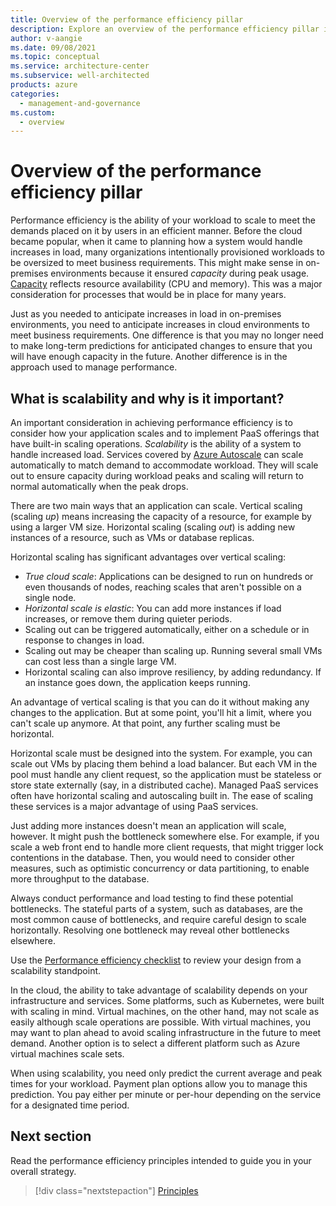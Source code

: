 ```yaml
---
title: Overview of the performance efficiency pillar
description: Explore an overview of the performance efficiency pillar in the Azure Well-Architected Framework. Learn about the importance of scalability.
author: v-aangie
ms.date: 09/08/2021
ms.topic: conceptual
ms.service: architecture-center
ms.subservice: well-architected
products: azure
categories:
  - management-and-governance   
ms.custom:
  - overview
---
```


# Overview of the performance efficiency pillar

Performance efficiency is the ability of your workload to scale to meet the demands placed on it by users in an efficient manner. Before the cloud became popular, when it came to planning how a system would handle increases in load, many organizations intentionally provisioned workloads to be oversized to meet business requirements. This might make sense in on-premises environments because it ensured *capacity* during peak usage. [Capacity](/azure/api-management/api-management-capacity#what-is-capacity) reflects resource availability (CPU and memory). This was a major consideration for processes that would be in place for many years.

Just as you needed to anticipate increases in load in on-premises environments, you need to anticipate increases in cloud environments to meet business requirements. One difference is that you may no longer need to make long-term predictions for anticipated changes to ensure that you will have enough capacity in the future. Another difference is in the approach used to manage performance.

## What is scalability and why is it important?

An important consideration in achieving performance efficiency is to consider how your application scales and to implement PaaS offerings that have built-in scaling operations. *Scalability* is the ability of a system to handle increased load. Services covered by [Azure Autoscale](https://azure.microsoft.com/features/autoscale/) can scale automatically to match demand to accommodate workload. They will scale out to ensure capacity during workload peaks and scaling will return to normal automatically when the peak drops.

There are two main ways that an application can scale. Vertical scaling (scaling *up*) means increasing the capacity of a resource, for example by using a larger VM size. Horizontal scaling (scaling *out*) is adding new instances of a resource, such as VMs or database replicas.

Horizontal scaling has significant advantages over vertical scaling:

- *True cloud scale*: Applications can be designed to run on hundreds or even thousands of nodes, reaching scales that aren't possible on a single node.
- *Horizontal scale is elastic*: You can add more instances if load increases, or remove them during quieter periods.
- Scaling out can be triggered automatically, either on a schedule or in response to changes in load.
- Scaling out may be cheaper than scaling up. Running several small VMs can cost less than a single large VM.
- Horizontal scaling can also improve resiliency, by adding redundancy. If an instance goes down, the application keeps running.

An advantage of vertical scaling is that you can do it without making any changes to the application. But at some point, you'll hit a limit, where you can't scale up anymore. At that point, any further scaling must be horizontal.

Horizontal scale must be designed into the system. For example, you can scale out VMs by placing them behind a load balancer. But each VM in the pool must handle any client request, so the application must be stateless or store state externally (say, in a distributed cache). Managed PaaS services often have horizontal scaling and autoscaling built in. The ease of scaling these services is a major advantage of using PaaS services.

Just adding more instances doesn't mean an application will scale, however. It might push the bottleneck somewhere else. For example, if you scale a web front end to handle more client requests, that might trigger lock contentions in the database. Then, you would need to consider other measures, such as optimistic concurrency or data partitioning, to enable more throughput to the database.

Always conduct performance and load testing to find these potential bottlenecks. The stateful parts of a system, such as databases, are the most common cause of bottlenecks, and require careful design to scale horizontally. Resolving one bottleneck may reveal other bottlenecks elsewhere.

Use the [Performance efficiency checklist](./scalability/performance-efficiency.md) to review your design from a scalability standpoint.

In the cloud, the ability to take advantage of scalability depends on your infrastructure and services. Some platforms, such as Kubernetes, were built with scaling in mind. Virtual machines, on the other hand, may not scale as easily although scale operations are possible. With virtual machines, you may want to plan ahead to avoid scaling infrastructure in the future to meet demand. Another option is to select a different platform such as Azure virtual machines scale sets.

When using scalability, you need only predict the current average and peak times for your workload. Payment plan options allow you to manage this prediction. You pay either per minute or per-hour depending on the service for a designated time period.

## Next section

Read the performance efficiency principles intended to guide you in your overall strategy.

> [!div class="nextstepaction"]
> [Principles](principles.md)
